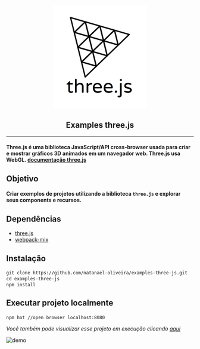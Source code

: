 <p align="center">
    <img src="docs/three.png">
</p>
<h2 align="center">Examples three.js</h2>
<hr>

#### Three.js é uma biblioteca JavaScript/API cross-browser usada para criar e mostrar gráficos 3D animados em um navegador web. Three.js usa WebGL. [documentação three.js](https://github.com/mrdoob/three.js)


## Objetivo
#### Criar exemplos de projetos utilizando a biblioteca `three.js` e explorar seus components e recursos.


## Dependências
- [three.js](https://www.npmjs.com/package/three)
- [webpack-mix](https://www.npmjs.com/package/webpack-mix)


## Instalação
```JS
git clone https://github.com/natanael-oliveira/examples-three-js.git
cd examples-three-js
npm install
```

## Executar projeto localmente
```jS
npm hot //open browser localhost:8080
```
<em>Você também pode visualizar esse projeto em execução clicando [aqui](https://natanael-oliveira.github.io/examples-three-js/)</em>

![demo](demo2.gif)
